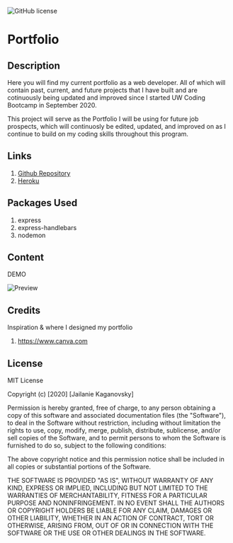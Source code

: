 ![GitHub license](https://img.shields.io/badge/license-MIT-blue.svg)

# Portfolio

## Description
Here you will find my current portfolio as a web developer. All of which will contain past, current, and future projects that I have built and are cotinuously being updated and improved since I started UW Coding Bootcamp in September 2020.

This project will serve as the Portfolio I will be using for future job prospects, which will continuosly be edited, updated, and improved on as I continue to build on my coding skills throughout this program.

## Links
1. [Github Repository](https://github.com/jkaganovsky/Portfolio)
1. [Heroku](https://handlebars-portfolio.herokuapp.com/)

## Packages Used
1. express
1. express-handlebars
1. nodemon

## Content
DEMO

![Preview](public/assets/images/portfolio_heroku.gif)


## Credits
Inspiration & where I designed my portfolio
1. https://www.canva.com

## License
MIT License

Copyright (c) [2020] [Jailanie Kaganovsky]

Permission is hereby granted, free of charge, to any person obtaining a copy
of this software and associated documentation files (the "Software"), to deal
in the Software without restriction, including without limitation the rights
to use, copy, modify, merge, publish, distribute, sublicense, and/or sell
copies of the Software, and to permit persons to whom the Software is
furnished to do so, subject to the following conditions:

The above copyright notice and this permission notice shall be included in all
copies or substantial portions of the Software.

THE SOFTWARE IS PROVIDED "AS IS", WITHOUT WARRANTY OF ANY KIND, EXPRESS OR
IMPLIED, INCLUDING BUT NOT LIMITED TO THE WARRANTIES OF MERCHANTABILITY,
FITNESS FOR A PARTICULAR PURPOSE AND NONINFRINGEMENT. IN NO EVENT SHALL THE
AUTHORS OR COPYRIGHT HOLDERS BE LIABLE FOR ANY CLAIM, DAMAGES OR OTHER
LIABILITY, WHETHER IN AN ACTION OF CONTRACT, TORT OR OTHERWISE, ARISING FROM,
OUT OF OR IN CONNECTION WITH THE SOFTWARE OR THE USE OR OTHER DEALINGS IN THE
SOFTWARE.

